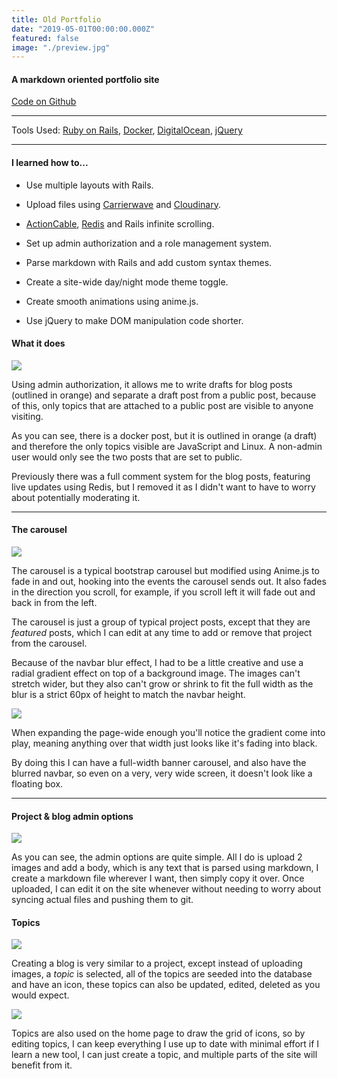 ```yaml
---
title: Old Portfolio
date: "2019-05-01T00:00:00.000Z"
featured: false
image: "./preview.jpg"
---
```


#### A markdown oriented portfolio site

[Code on Github](https://github.com/SPDUK/portfolio)

---

Tools Used: [Ruby on Rails](https://rubyonrails.org/), [Docker](https://www.docker.com/), [DigitalOcean](https://www.digitalocean.com/), [jQuery](https://jquery.com/)

---

#### I learned how to...

- Use multiple layouts with Rails.

- Upload files using [Carrierwave](https://github.com/carrierwaveuploader/carrierwave) and [Cloudinary](https://cloudinary.com/).

- [ActionCable](https://edgeguides.rubyonrails.org/action_cable_overview.html), [Redis](https://redis.io/) and Rails infinite scrolling.

- Set up admin authorization and a role management system.

- Parse markdown with Rails and add custom syntax themes.

- Create a site-wide day/night mode theme toggle.

- Create smooth animations using anime.js.

- Use jQuery to make DOM manipulation code shorter.

#### What it does

![](https://res.cloudinary.com/dmjolhdaq/image/upload/v1559232062/Portfolio/md-portfolio-blog.jpg)

Using admin authorization, it allows me to write drafts for blog posts (outlined in orange) and separate a draft post from a public post, because of this, only topics that are attached to a public post are visible to anyone visiting.

As you can see, there is a docker post, but it is outlined in orange (a draft) and therefore the only topics visible are JavaScript and Linux. A non-admin user would only see the two posts that are set to public.

Previously there was a full comment system for the blog posts, featuring live updates using Redis, but I removed it as I didn't want to have to worry about potentially moderating it.

---

#### The carousel

![](https://res.cloudinary.com/dmjolhdaq/image/upload/v1559232584/Portfolio/md-portfolio-carousel.jpg)

The carousel is a typical bootstrap carousel but modified using Anime.js to fade in and out, hooking into the events the carousel sends out. It also fades in the direction you scroll, for example, if you scroll left it will fade out and back in from the left.

The carousel is just a group of typical project posts, except that they are _featured_ posts, which I can edit at any time to add or remove that project from the carousel.

Because of the navbar blur effect, I had to be a little creative and use a radial gradient effect on top of a background image. The images can't stretch wider, but they also can't grow or shrink to fit the full width as the blur is a strict 60px of height to match the navbar height.

![](https://res.cloudinary.com/dmjolhdaq/image/upload/v1559235036/Portfolio/md-portfolio-carousel-wide.jpg)

When expanding the page-wide enough you'll notice the gradient come into play, meaning anything over that width just looks like it's fading into black.

By doing this I can have a full-width banner carousel, and also have the blurred navbar, so even on a very, very wide screen, it doesn't look like a floating box.

---

#### Project & blog admin options

![](https://res.cloudinary.com/dmjolhdaq/image/upload/v1559233134/Portfolio/md-portfolio-adminproject.jpg)

As you can see, the admin options are quite simple. All I do is upload 2 images and add a body, which is any text that is parsed using markdown, I create a markdown file wherever I want, then simply copy it over. Once uploaded, I can edit it on the site whenever without needing to worry about syncing actual files and pushing them to git.

#### Topics

![](https://res.cloudinary.com/dmjolhdaq/image/upload/v1559233765/Portfolio/md-portfolio-topics.jpg)

Creating a blog is very similar to a project, except instead of uploading images, a _topic_ is selected, all of the topics are seeded into the database and have an icon, these topics can also be updated, edited, deleted as you would expect.

![](https://res.cloudinary.com/dmjolhdaq/image/upload/v1559234066/Portfolio/md-portfolio-tools.jpg)

Topics are also used on the home page to draw the grid of icons, so by editing topics, I can keep everything I use up to date with minimal effort if I learn a new tool, I can just create a topic, and multiple parts of the site will benefit from it.
